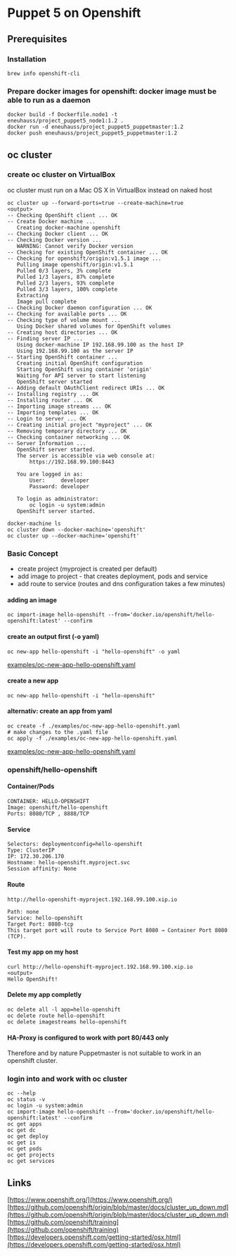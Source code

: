 # Puppet 5 on Openshift
## Prerequisites
### Installation
```
brew info openshift-cli
```

### Prepare docker images for openshift: docker image must be able to run as a daemon
```
docker build -f Dockerfile.node1 -t eneuhauss/project_puppet5_node1:1.2 .
docker run -d eneuhauss/project_puppet5_puppetmaster:1.2
docker push eneuhauss/project_puppet5_puppetmaster:1.2
```

## oc cluster
### create oc cluster on VirtualBox
oc cluster must run on a Mac OS X in VirtualBox instead on naked host
```
oc cluster up --forward-ports=true --create-machine=true
<output>
-- Checking OpenShift client ... OK
-- Create Docker machine ...
   Creating docker-machine openshift
-- Checking Docker client ... OK
-- Checking Docker version ...
   WARNING: Cannot verify Docker version
-- Checking for existing OpenShift container ... OK
-- Checking for openshift/origin:v1.5.1 image ...
   Pulling image openshift/origin:v1.5.1
   Pulled 0/3 layers, 3% complete
   Pulled 1/3 layers, 87% complete
   Pulled 2/3 layers, 93% complete
   Pulled 3/3 layers, 100% complete
   Extracting
   Image pull complete
-- Checking Docker daemon configuration ... OK
-- Checking for available ports ... OK
-- Checking type of volume mount ...
   Using Docker shared volumes for OpenShift volumes
-- Creating host directories ... OK
-- Finding server IP ...
   Using docker-machine IP 192.168.99.100 as the host IP
   Using 192.168.99.100 as the server IP
-- Starting OpenShift container ...
   Creating initial OpenShift configuration
   Starting OpenShift using container 'origin'
   Waiting for API server to start listening
   OpenShift server started
-- Adding default OAuthClient redirect URIs ... OK
-- Installing registry ... OK
-- Installing router ... OK
-- Importing image streams ... OK
-- Importing templates ... OK
-- Login to server ... OK
-- Creating initial project "myproject" ... OK
-- Removing temporary directory ... OK
-- Checking container networking ... OK
-- Server Information ...
   OpenShift server started.
   The server is accessible via web console at:
       https://192.168.99.100:8443

   You are logged in as:
       User:     developer
       Password: developer

   To login as administrator:
       oc login -u system:admin
   OpenShift server started.

docker-machine ls
oc cluster down --docker-machine='openshift'
oc cluster up --docker-machine='openshift'
```

### Basic Concept
  * create project (myproject is created per default)
  * add image to project - that creates deployment, pods and service
  * add route to service (routes and dns configuration takes a few minutes)

#### adding an image
```
oc import-image hello-openshift --from='docker.io/openshift/hello-openshift:latest' --confirm
```

#### create an output first (-o yaml)
```
oc new-app hello-openshift -i "hello-openshift" -o yaml
```
[examples/oc-new-app-hello-openshift.yaml](./examples/oc-new-app-hello-openshift.yaml)

#### create a new app
```
oc new-app hello-openshift -i "hello-openshift"
```

#### alternativ: create an app from yaml
```
oc create -f ./examples/oc-new-app-hello-openshift.yaml
# make changes to the .yaml file
oc apply -f ./examples/oc-new-app-hello-openshift.yaml
```
[examples/oc-new-app-hello-openshift.yaml](./examples/oc-new-app-hello-openshift.yaml)

### openshift/hello-openshift
#### Container/Pods
```
CONTAINER: HELLO-OPENSHIFT
Image: openshift/hello-openshift
Ports: 8080/TCP , 8888/TCP
```

#### Service
```
Selectors: deploymentconfig=hello-openshift
Type: ClusterIP
IP: 172.30.206.170
Hostname: hello-openshift.myproject.svc
Session affinity: None
```

#### Route
```
http://hello-openshift-myproject.192.168.99.100.xip.io

Path: none
Service: hello-openshift
Target Port: 8080-tcp
This target port will route to Service Port 8080 → Container Port 8080 (TCP).
```

#### Test my app on my host
```
curl http://hello-openshift-myproject.192.168.99.100.xip.io
<output>
Hello OpenShift!
```

#### Delete my app completly
```
oc delete all -l app=hello-openshift
oc delete route hello-openshift
oc delete imagestreams hello-openshift
```

#### HA-Proxy is configured to work with port 80/443 only
Therefore and by nature Puppetmaster is not suitable to work in an
openshift cluster.


### login into and work with oc cluster
```
oc --help
oc status -v
oc login -u system:admin
oc import-image hello-openshift --from='docker.io/openshift/hello-openshift:latest' --confirm
oc get apps
oc get dc
oc get deploy
oc get is
oc get pods
oc get projects
oc get services
```

## Links
[https://www.openshift.org/](https://www.openshift.org/)
[https://github.com/openshift/origin/blob/master/docs/cluster_up_down.md](https://github.com/openshift/origin/blob/master/docs/cluster_up_down.md)
[https://github.com/openshift/training](https://github.com/openshift/training)
[https://developers.openshift.com/getting-started/osx.html](https://developers.openshift.com/getting-started/osx.html)
